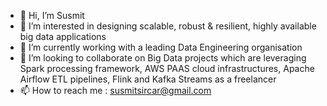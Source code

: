 - 👋 Hi, I’m Susmit
- 👀 I’m interested in designing scalable, robust & resilient, highly available big data applications
- 🌱 I’m currently working with a leading Data Engineering organisation 
- 💞️ I’m looking to collaborate on Big Data projects which are leveraging Spark processing framework, AWS PAAS cloud infrastructures, Apache Airflow ETL pipelines, Flink and Kafka Streams as a freelancer
- 📫 How to reach me : susmitsircar@gmail.com


<!---
Susmit07/Susmit07 is a ✨ special ✨ repository because its `README.md` (this file) appears on your GitHub profile.
You can click the Preview link to take a look at your changes.
--->

